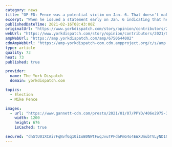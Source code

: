 ```yaml
---
category: news
title: "OP-ED: Pence was a potential victim on Jan. 6. That doesn't make him a hero"
excerpt: "When he issued a statement early on Jan. 6 indicating that he lacked the unilateral authority to determine which electoral votes should be counted, Vice President Mike Pence was stating the obvious. It was a \"Profiles in Courage\" moment only by the low standards of the Trump administration."
publishedDateTime: 2021-02-16T08:43:00Z
originalUrl: "https://www.yorkdispatch.com/story/opinion/contributors/2021/02/16/op-ed-pence-potential-victim-jan-6-doesnt-make-him-hero/6750644002/"
webUrl: "https://www.yorkdispatch.com/story/opinion/contributors/2021/02/16/op-ed-pence-potential-victim-jan-6-doesnt-make-him-hero/6750644002/"
ampWebUrl: "https://amp.yorkdispatch.com/amp/6750644002"
cdnAmpWebUrl: "https://amp-yorkdispatch-com.cdn.ampproject.org/c/s/amp.yorkdispatch.com/amp/6750644002"
type: article
quality: 73
heat: 73
published: true

provider:
  name: The York Dispatch
  domain: yorkdispatch.com

topics:
  - Election
  - Mike Pence

images:
  - url: "https://www.gannett-cdn.com/presto/2021/01/07/PPYD/406e2975-3b2f-4c1b-ba71-f98b02f86423-AP21007314794320.jpg?auto=webp&crop=1023,576,x0,y0&format=pjpg&width=1200"
    width: 1200
    height: 676
    isCached: true

secured: "dnStU01XCAi7FqNvfGq10iIoB0NWtFwqJvuTPFdaPmG4o4EWXUmubTVLyND1CH2LY8CZQp8HvKTBi1n4Xku/SNA8aYJJmUnkpwQjDAAFJzYhJ6rEMoNhZxCTHGFoLc2p6HerS67gZfNYbIn7l0BV10Is9sbD7uQzuvuZnxbcaB5WNZWyRpAgJWCWCkMpjTvvur8Q2/xbruAMJDEUKMAJ1DPhuI9xjeLjLThJMhlK0VrzlizozmG0NzuT86ao1EIqt46LIEICVaYahykmb4NEF4mcw9P7/S2WTTdiNoN+g3OhswiUoJ8kzCjgCw0NyXWX9olJUn4IjJKhRcjzZXAb/kcaiwN8LB0ZYiEczp+mIt8=;ecfq1kEMQivVNcEjE9EebA=="
---
```


